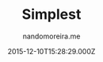 ---
title: Simplest
github: https://github.com/nandomoreirame/simplest
demo: https://nandomoreira.me/simplest/
author: nandomoreira.me
ssg:
  - Jekyll
cms:
  - No Cms
date: 2015-12-10T15:28:29.000Z
description: 💎 Simple and beautiful Jekyll theme
stale: true
---